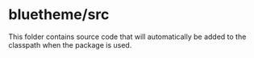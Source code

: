 # bluetheme/src

This folder contains source code that will automatically be added to the classpath when
the package is used.
